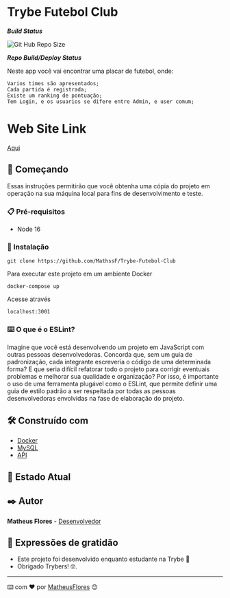 # Trybe Futebol Club
***Build Status***

![Git Hub Repo Size](https://img.shields.io/github/repo-size/MathssF/trybe-futebol-club)<br>

***Repo Build/Deploy Status***

Neste app você vai encontrar uma placar de futebol, onde:

    Varios times são apresentados;
    Cada partida é registrada;
    Existe um ranking de pontuação;
    Tem Login, e os usuarios se difere entre Admin, e user comum;

# Web Site Link

[Aqui](https://mathsstfc.000webhostapp.com)

## 🚀 Começando
Essas instruções permitirão que você obtenha uma cópia do projeto em operação na sua máquina local para fins de desenvolvimento e teste.
### 📋 Pré-requisitos
- Node 16

### 🔧 Instalação

```git clone https://github.com/MathssF/Trybe-Futebol-Club```

Para executar este projeto em um ambiente Docker
```
docker-compose up
```
Acesse através
```
localhost:3001
```
### ⌨️ O que é o ESLint?
Imagine que você está desenvolvendo um projeto em JavaScript com outras pessoas desenvolvedoras. Concorda que, sem um guia de padronização, cada integrante escreveria o código de uma determinada forma? E que seria difícil refatorar todo o projeto para corrigir eventuais problemas e melhorar sua qualidade e organização? Por isso, é importante o uso de uma ferramenta plugável como o ESLint, que permite definir uma guia de estilo padrão a ser respeitada por todas as pessoas desenvolvedoras envolvidas na fase de elaboração do projeto.

## 🛠️ Construído com
* [Docker](https://www.docker.com/)
* [MySQL](https://www.mysql.com/)
* [API](https://economia.awesomeapi.com.br/json/all)

## :speech_balloon: Estado Atual


## ✒️ Autor
**Matheus Flores** - [Desenvolvedor](https://github.com/MathssF)
## 🎁 Expressões de gratidão
* Este projeto foi desenvolvido enquanto estudante na Trybe 📢
* Obrigado Trybers! 🤓.
---
⌨️ com ❤️ por [MatheusFlores](https://www.linkedin.com/in/matheus-oaf/) 😊
